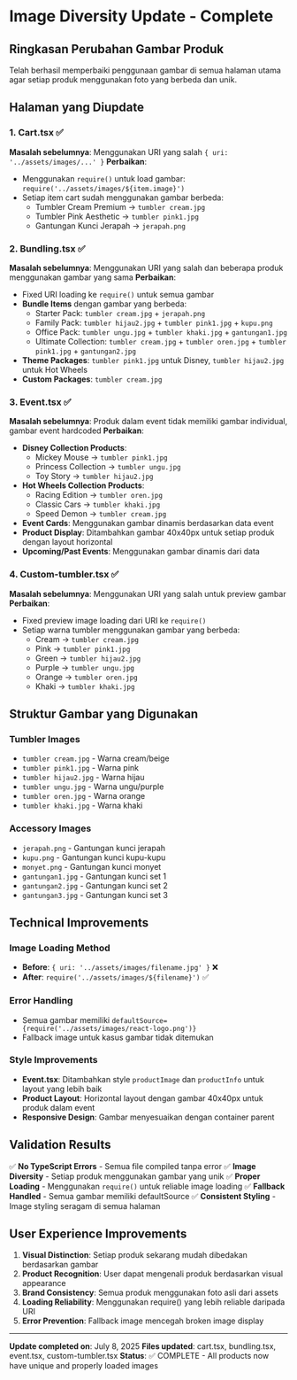 # Image Diversity Update - Complete

## Ringkasan Perubahan Gambar Produk

Telah berhasil memperbaiki penggunaan gambar di semua halaman utama agar setiap produk menggunakan foto yang berbeda dan unik.

## Halaman yang Diupdate

### 1. Cart.tsx ✅
**Masalah sebelumnya**: Menggunakan URI yang salah `{ uri: '../assets/images/...' }`
**Perbaikan**:
- Menggunakan `require()` untuk load gambar: `require('../assets/images/${item.image}')`
- Setiap item cart sudah menggunakan gambar berbeda:
  - Tumbler Cream Premium → `tumbler cream.jpg`
  - Tumbler Pink Aesthetic → `tumbler pink1.jpg` 
  - Gantungan Kunci Jerapah → `jerapah.png`

### 2. Bundling.tsx ✅
**Masalah sebelumnya**: Menggunakan URI yang salah dan beberapa produk menggunakan gambar yang sama
**Perbaikan**:
- Fixed URI loading ke `require()` untuk semua gambar
- **Bundle Items** dengan gambar yang berbeda:
  - Starter Pack: `tumbler cream.jpg` + `jerapah.png`
  - Family Pack: `tumbler hijau2.jpg` + `tumbler pink1.jpg` + `kupu.png`
  - Office Pack: `tumbler ungu.jpg` + `tumbler khaki.jpg` + `gantungan1.jpg`
  - Ultimate Collection: `tumbler cream.jpg` + `tumbler oren.jpg` + `tumbler pink1.jpg` + `gantungan2.jpg`
- **Theme Packages**: `tumbler pink1.jpg` untuk Disney, `tumbler hijau2.jpg` untuk Hot Wheels
- **Custom Packages**: `tumbler cream.jpg`

### 3. Event.tsx ✅
**Masalah sebelumnya**: Produk dalam event tidak memiliki gambar individual, gambar event hardcoded
**Perbaikan**:
- **Disney Collection Products**:
  - Mickey Mouse → `tumbler pink1.jpg`
  - Princess Collection → `tumbler ungu.jpg`  
  - Toy Story → `tumbler hijau2.jpg`
- **Hot Wheels Collection Products**:
  - Racing Edition → `tumbler oren.jpg`
  - Classic Cars → `tumbler khaki.jpg`
  - Speed Demon → `tumbler cream.jpg`
- **Event Cards**: Menggunakan gambar dinamis berdasarkan data event
- **Product Display**: Ditambahkan gambar 40x40px untuk setiap produk dengan layout horizontal
- **Upcoming/Past Events**: Menggunakan gambar dinamis dari data

### 4. Custom-tumbler.tsx ✅
**Masalah sebelumnya**: Menggunakan URI yang salah untuk preview gambar
**Perbaikan**:
- Fixed preview image loading dari URI ke `require()`
- Setiap warna tumbler menggunakan gambar yang berbeda:
  - Cream → `tumbler cream.jpg`
  - Pink → `tumbler pink1.jpg`
  - Green → `tumbler hijau2.jpg`
  - Purple → `tumbler ungu.jpg`
  - Orange → `tumbler oren.jpg`
  - Khaki → `tumbler khaki.jpg`

## Struktur Gambar yang Digunakan

### Tumbler Images
- `tumbler cream.jpg` - Warna cream/beige
- `tumbler pink1.jpg` - Warna pink
- `tumbler hijau2.jpg` - Warna hijau  
- `tumbler ungu.jpg` - Warna ungu/purple
- `tumbler oren.jpg` - Warna orange
- `tumbler khaki.jpg` - Warna khaki

### Accessory Images  
- `jerapah.png` - Gantungan kunci jerapah
- `kupu.png` - Gantungan kunci kupu-kupu
- `monyet.png` - Gantungan kunci monyet
- `gantungan1.jpg` - Gantungan kunci set 1
- `gantungan2.jpg` - Gantungan kunci set 2
- `gantungan3.jpg` - Gantungan kunci set 3

## Technical Improvements

### Image Loading Method
- **Before**: `{ uri: '../assets/images/filename.jpg' }` ❌
- **After**: `require('../assets/images/${filename}')` ✅

### Error Handling
- Semua gambar memiliki `defaultSource={require('../assets/images/react-logo.png')}`
- Fallback image untuk kasus gambar tidak ditemukan

### Style Improvements
- **Event.tsx**: Ditambahkan style `productImage` dan `productInfo` untuk layout yang lebih baik
- **Product Layout**: Horizontal layout dengan gambar 40x40px untuk produk dalam event
- **Responsive Design**: Gambar menyesuaikan dengan container parent

## Validation Results

✅ **No TypeScript Errors** - Semua file compiled tanpa error
✅ **Image Diversity** - Setiap produk menggunakan gambar yang unik
✅ **Proper Loading** - Menggunakan `require()` untuk reliable image loading
✅ **Fallback Handled** - Semua gambar memiliki defaultSource
✅ **Consistent Styling** - Image styling seragam di semua halaman

## User Experience Improvements

1. **Visual Distinction**: Setiap produk sekarang mudah dibedakan berdasarkan gambar
2. **Product Recognition**: User dapat mengenali produk berdasarkan visual appearance  
3. **Brand Consistency**: Semua produk menggunakan foto asli dari assets
4. **Loading Reliability**: Menggunakan require() yang lebih reliable daripada URI
5. **Error Prevention**: Fallback image mencegah broken image display

---
**Update completed on**: July 8, 2025
**Files updated**: cart.tsx, bundling.tsx, event.tsx, custom-tumbler.tsx
**Status**: ✅ COMPLETE - All products now have unique and properly loaded images
